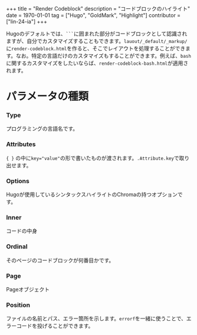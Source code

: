 +++
title = "Render Codeblock"
description = "コードブロックのハイライト"
date = 1970-01-01
tag = ["Hugo", "GoldMark", "Highlight"]
contributor = ["lin-24-ia"]
+++

Hugoのデフォルトでは、` ``` `に囲まれた部分がコードブロックとして認識されますが、自分でカスタマイズすることもできます。`lauout/_default/_markup/`に`render-codeblock.html`を作ると、そこでレイアウトを処理することができます。なお。特定の言語だけのカスタマイズもすることができます。例えば、`bash`に関するカスタマイズをしたいならば、`render-codeblock-bash.html`が適用されます。

# パラメータの種類

### Type

プログラミングの言語名です。

### Attributes

`{ }` の中に`key="value"`の形で書いたものが渡されます。`.Attribute.key`で取り出せます。

### Options

Hugoが使用しているシンタックスハイライトのChromaの持つオプションです。

### Inner

コードの中身

### Ordinal

そのページのコードブロックが何番目かです。

### Page

Pageオブジェクト

### Position

ファイルの名前とパス、エラー箇所を示します。`errorf`を一緒に使うことで、エラーコードを投げることができます。


